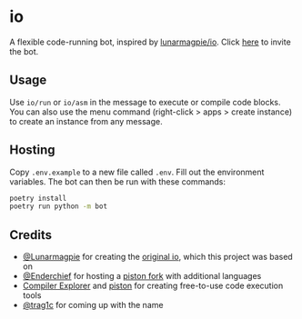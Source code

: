 # io
A flexible code-running bot, inspired by [lunarmagpie/io](https://github.com/lunarmagpie/io). Click [here](https://discord.com/api/oauth2/authorize?client_id=1073771658906701954&permissions=346176&scope=bot) to invite the bot.

## Usage
Use `io/run` or `io/asm` in the message to execute or compile code blocks. You can also use the menu command (right-click > apps > create instance) to create an instance from any message.

## Hosting
Copy `.env.example` to a new file called `.env`. Fill out the environment variables.
The bot can then be run with these commands:
```sh
poetry install
poetry run python -m bot
```

## Credits
- [@Lunarmagpie](https://github.com/lunarmagpie) for creating the [original io](https://github.com/lunarmagpie/io), which this project was based on
- [@Enderchief](https://github.com/Enderchief) for hosting a [piston fork](https://github.com/Endercheif/piston) with additional languages
- [Compiler Explorer](https://github.com/compiler-explorer/compiler-explorer) and [piston](https://github.com/engineer-man/piston) for creating free-to-use code execution tools
- [@trag1c](https://github.com/trag1c) for coming up with the name
